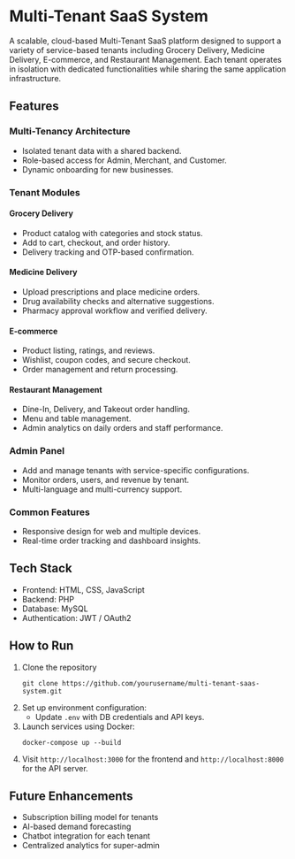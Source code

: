 
# Multi-Tenant SaaS System

A scalable, cloud-based Multi-Tenant SaaS platform designed to support a variety of service-based tenants including Grocery Delivery, Medicine Delivery, E-commerce, and Restaurant Management. Each tenant operates in isolation with dedicated functionalities while sharing the same application infrastructure.

## Features

### Multi-Tenancy Architecture
- Isolated tenant data with a shared backend.
- Role-based access for Admin, Merchant, and Customer.
- Dynamic onboarding for new businesses.

### Tenant Modules

#### Grocery Delivery
- Product catalog with categories and stock status.
- Add to cart, checkout, and order history.
- Delivery tracking and OTP-based confirmation.

#### Medicine Delivery
- Upload prescriptions and place medicine orders.
- Drug availability checks and alternative suggestions.
- Pharmacy approval workflow and verified delivery.

#### E-commerce
- Product listing, ratings, and reviews.
- Wishlist, coupon codes, and secure checkout.
- Order management and return processing.

#### Restaurant Management
- Dine-In, Delivery, and Takeout order handling.
- Menu and table management.
- Admin analytics on daily orders and staff performance.

### Admin Panel
- Add and manage tenants with service-specific configurations.
- Monitor orders, users, and revenue by tenant.
- Multi-language and multi-currency support.

### Common Features
- Responsive design for web and multiple devices.
- Real-time order tracking and dashboard insights.

## Tech Stack

- Frontend: HTML, CSS, JavaScript  
- Backend: PHP
- Database: MySQL 
- Authentication: JWT / OAuth2  


## How to Run

1. Clone the repository
   ```
   git clone https://github.com/yourusername/multi-tenant-saas-system.git
   ```
2. Set up environment configuration:
   - Update `.env` with DB credentials and API keys.
3. Launch services using Docker:
   ```
   docker-compose up --build
   ```
4. Visit `http://localhost:3000` for the frontend and `http://localhost:8000` for the API server.

## Future Enhancements

- Subscription billing model for tenants  
- AI-based demand forecasting  
- Chatbot integration for each tenant  
- Centralized analytics for super-admin  
